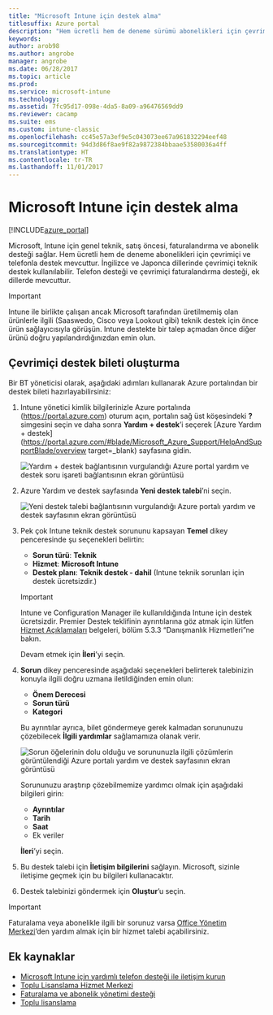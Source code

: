 ```yaml
---
title: "Microsoft Intune için destek alma"
titlesuffix: Azure portal
description: "Hem ücretli hem de deneme sürümü abonelikleri için çevrimiçi ve telefonla destek mevcuttur.\""
keywords: 
author: arob98
ms.author: angrobe
manager: angrobe
ms.date: 06/28/2017
ms.topic: article
ms.prod: 
ms.service: microsoft-intune
ms.technology: 
ms.assetid: 7fc95d17-098e-4da5-8a09-a96476569dd9
ms.reviewer: cacamp
ms.suite: ems
ms.custom: intune-classic
ms.openlocfilehash: cc45e57a3ef9e5c043073ee67a961832294eef48
ms.sourcegitcommit: 94d3d86f8ae9f82a9872384bbaae53580036a4ff
ms.translationtype: HT
ms.contentlocale: tr-TR
ms.lasthandoff: 11/01/2017
---
```

# <a name="how-to-get-support-for-microsoft-intune"></a>Microsoft Intune için destek alma

[!INCLUDE[azure_portal](./includes/note-for-both-portals.md)]

Microsoft, Intune için genel teknik, satış öncesi, faturalandırma ve abonelik desteği sağlar. Hem ücretli hem de deneme abonelikleri için çevrimiçi ve telefonla destek mevcuttur. İngilizce ve Japonca dillerinde çevrimiçi teknik destek kullanılabilir. Telefon desteği ve çevrimiçi faturalandırma desteği, ek dillerde mevcuttur.

>[!IMPORTANT]
> Intune ile birlikte çalışan ancak Microsoft tarafından üretilmemiş olan ürünlerle ilgili (Saaswedo, Cisco veya Lookout gibi) teknik destek için önce ürün sağlayıcısıyla görüşün. Intune destekte bir talep açmadan önce diğer ürünü doğru yapılandırdığınızdan emin olun.

## <a name="create-an-online-support-ticket"></a>Çevrimiçi destek bileti oluşturma

Bir BT yöneticisi olarak, aşağıdaki adımları kullanarak Azure portalından bir destek bileti hazırlayabilirsiniz:

1. Intune yönetici kimlik bilgilerinizle Azure portalında (https://portal.azure.com) oturum açın, portalın sağ üst köşesindeki **?** simgesini seçin ve daha sonra **Yardım + destek**’i seçerek [Azure Yardım + destek](https://portal.azure.com/#blade/Microsoft_Azure_Support/HelpAndSupportBlade/overview target=_blank) sayfasına gidin.

    ![Yardım + destek bağlantısının vurgulandığı Azure portal yardım ve destek soru işareti bağlantısının ekran görüntüsü](./media/azure-get-support.png)

2. Azure Yardım ve destek sayfasında **Yeni destek talebi**’ni seçin.

    ![Yeni destek talebi bağlantısının vurgulandığı Azure portalı yardım ve destek sayfasının ekran görüntüsü](./media/azure-support-ticket-link.png)
3. Pek çok Intune teknik destek sorununu kapsayan **Temel** dikey penceresinde şu seçenekleri belirtin:
    - **Sorun türü**: **Teknik**
    - **Hizmet**: **Microsoft Intune**
    - **Destek planı**: **Teknik destek - dahil** (Intune teknik sorunları için destek ücretsizdir.)

    >[!IMPORTANT]
    >Intune ve Configuration Manager ile kullanıldığında Intune için destek ücretsizdir. Premier Destek teklifinin ayrıntılarına göz atmak için lütfen [Hizmet Açıklamaları](https://www.microsoft.com/microsoftservices/services-list.aspx) belgeleri, bölüm 5.3.3 “Danışmanlık Hizmetleri”ne bakın.

    Devam etmek için **İleri**’yi seçin.
4. **Sorun** dikey penceresinde aşağıdaki seçenekleri belirterek talebinizin konuyla ilgili doğru uzmana iletildiğinden emin olun:
    - **Önem Derecesi**
    - **Sorun türü**
    - **Kategori**

    Bu ayrıntılar ayrıca, bilet göndermeye gerek kalmadan sorununuzu çözebilecek **İlgili yardımlar** sağlamamıza olanak verir.

    ![Sorun öğelerinin dolu olduğu ve sorununuzla ilgili çözümlerin görüntülendiği Azure portalı yardım ve destek sayfasının ekran görüntüsü](./media/support-need-solutions.png)

    Sorununuzu araştırıp çözebilmemize yardımcı olmak için aşağıdaki bilgileri girin:
    -   **Ayrıntılar**
    - **Tarih**
    - **Saat**
    - Ek veriler

    **İleri**’yi seçin.
5. Bu destek talebi için **İletişim bilgilerini** sağlayın. Microsoft, sizinle iletişime geçmek için bu bilgileri kullanacaktır.
6. Destek talebinizi göndermek için **Oluştur**’u seçin.

>[!IMPORTANT]
>Faturalama veya abonelikle ilgili bir sorunuz varsa [Office Yönetim Merkezi](https://portal.office.com/Support/SupportEntry.aspx)’den yardım almak için bir hizmet talebi açabilirsiniz.

## <a name="additional-resources"></a>Ek kaynaklar
- [Microsoft Intune için yardımlı telefon desteği ile iletişim kurun](phone-support-contact.md)
- [Toplu Lisanslama Hizmet Merkezi](http://go.microsoft.com/fwlink/p/?LinkID=282016)
- [Faturalama ve abonelik yönetimi desteği](https://support.office.com/article/Contact-Office-365-for-business-support-Admin-Help-32a17ca7-6fa0-4870-8a8d-e25ba4ccfd4b)
- [Toplu lisanslama](http://go.microsoft.com/fwlink/p/?LinkID=282015)
